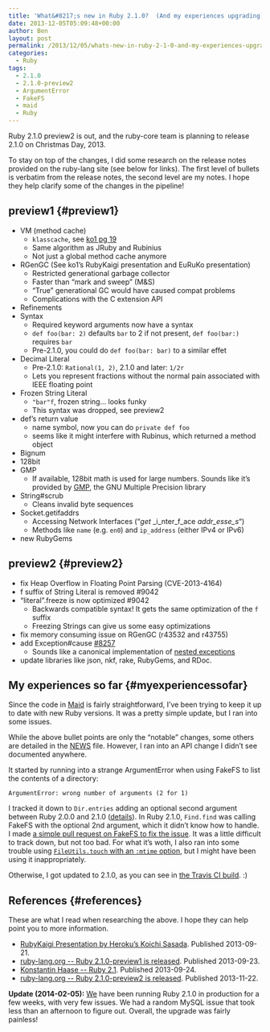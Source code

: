 ```yaml
---
title: 'What&#8217;s new in Ruby 2.1.0?  (And my experiences upgrading)'
date: 2013-12-05T05:09:48+00:00
author: Ben
layout: post
permalink: /2013/12/05/whats-new-in-ruby-2-1-0-and-my-experiences-upgrading/
categories:
  - Ruby
tags:
  - 2.1.0
  - 2.1.0-preview2
  - ArgumentError
  - FakeFS
  - maid
  - Ruby
---
```

Ruby 2.1.0 preview2 is out, and the ruby-core team is planning to release 2.1.0 on Christmas Day, 2013.

To stay on top of the changes, I did some research on the release notes provided on the ruby-lang site (see below for links). The first level of bullets is verbatim from the release notes, the second level are my notes. I hope they help clarify some of the changes in the pipeline!

## preview1 {#preview1}

  * VM (method cache)
      * `klasscache`, see [ko1 pg 19](http://www.atdot.net/~ko1/activities/toruby05-ko1.pdf#19)
      * Same algorithm as JRuby and Rubinius
      * Not just a global method cache anymore
  * RGenGC (See ko1&#8217;s RubyKaigi presentation and EuRuKo presentation)
      * Restricted generational garbage collector
      * Faster than &#8220;mark and sweep&#8221; (M&S)
      * &#8220;True&#8221; generational GC would have caused compat problems
      * Complications with the C extension API
  * Refinements
  * Syntax
      * Required keyword arguments now have a syntax
      * `def foo(bar: 2)` defaults `bar` to 2 if not present, `def foo(bar:)` requires `bar`
      * Pre-2.1.0, you could do `def foo(bar: bar)` to a similar effet
  * Decimal Literal
      * Pre-2.1.0: `Rational(1, 2)`, 2.1.0 and later: `1/2r`
      * Lets you represent fractions without the normal pain associated with IEEE floating point
  * Frozen String Literal
      * `"bar"f`, frozen string... looks funky
      * This syntax was dropped, see preview2
  * def&#8217;s return value
      * name symbol, now you can do `private def foo`
      * seems like it might interfere with Rubinus, which returned a method object
  * Bignum
  * 128bit
  * GMP
      * If available, 128bit math is used for large numbers. Sounds like it&#8217;s provided by [GMP](https://gmplib.org/), the GNU Multiple Precision library
  * String#scrub
      * Cleans invalid byte sequences
  * Socket.getifaddrs
      * Accessing Network Interfaces (&#8220;_get_ _i_nter_f_ace _addr_esse_s_&#8220;)
      * Methods like `name` (e.g. `en0`) and `ip_address` (either IPv4 or IPv6)
  * new RubyGems

## preview2 {#preview2}

  * fix Heap Overflow in Floating Point Parsing (CVE-2013-4164)
  * f suffix of String Literal is removed #9042
  * &#8220;literal&#8221;.freeze is now optimized #9042
      * Backwards compatible syntax! It gets the same optimization of the `f` suffix
      * Freezing Strings can give us some easy optimizations
  * fix memory consuming issue on RGenGC (r43532 and r43755)
  * add Exception#cause [#8257](https://bugs.ruby-lang.org/issues/8257)
      * Sounds like a canonical implementation of [nested exceptions](http://c2.com/ppr/wiki/JavaIdioms/NestedException.html)
  * update libraries like json, nkf, rake, RubyGems, and RDoc.

## My experiences so far {#myexperiencessofar}

Since the code in [Maid](https://github.com/benjaminoakes/maid) is fairly straightforward, I&#8217;ve been trying to keep it up to date with new Ruby versions. It was a pretty simple update, but I ran into some issues.

While the above bullet points are only the &#8220;notable&#8221; changes, some others are detailed in the [NEWS](https://github.com/ruby/ruby/blob/trunk/NEWS) file. However, I ran into an API change I didn&#8217;t see documented anywhere.

It started by running into a strange ArgumentError when using FakeFS to list the contents of a directory:

```
ArgumentError: wrong number of arguments (2 for 1)
```

I tracked it down to `Dir.entries` adding an optional second argument between Ruby 2.0.0 and 2.1.0 ([details](http://ruby-doc.org/core-2.1.0/Dir.html)). In Ruby 2.1.0, `Find.find` was calling FakeFS with the optional 2nd argument, which it didn&#8217;t know how to handle. I made [a simple pull request on FakeFS to fix the issue](https://github.com/defunkt/fakefs/pull/209). It was a little difficult to track down, but not too bad. For what it&#8217;s woth, I also ran into some trouble using [`FileUtils.touch` with an `:mtime` option](https://github.com/benjaminoakes/maid/blob/d08b80814178122c9d379985d034103356363ef5/spec/lib/maid/tools_spec.rb#L582), but I might have been using it inappropriately.

Otherwise, I got updated to 2.1.0, as you can see in [the Travis CI build](https://travis-ci.org/benjaminoakes/maid/jobs/14963536). :)

## References {#references}

These are what I read when researching the above. I hope they can help point you to more information.

  * [RubyKaigi Presentation by Heroku&#8217;s Koichi Sasada](http://www.atdot.net/~ko1/activities/toruby05-ko1.pdf). Published 2013-09-21.
  * [ruby-lang.org -- Ruby 2.1.0-preview1 is released](https://www.ruby-lang.org/en/news/2013/09/23/ruby-2-1-0-preview1-is-released/). Published 2013-09-23.
  * [Konstantin Haase -- Ruby 2.1](http://rkh.im/ruby-2.1). Published 2013-09-24.
  * [ruby-lang.org -- Ruby 2.1.0-preview2 is released](https://www.ruby-lang.org/en/news/2013/11/22/ruby-2-1-0-preview2-is-released/). Published 2013-11-22.

**Update (2014-02-05):** [We](http://continuity.net/) have been running Ruby 2.1.0 in production for a few weeks, with very few issues. We had a random MySQL issue that took less than an afternoon to figure out. Overall, the upgrade was fairly painless!
